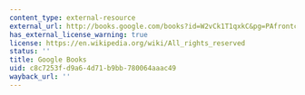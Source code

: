```yaml
---
content_type: external-resource
external_url: http://books.google.com/books?id=W2vCk1T1qxkC&pg=PAfrontcover
has_external_license_warning: true
license: https://en.wikipedia.org/wiki/All_rights_reserved
status: ''
title: Google Books
uid: c8c7253f-d9a6-4d71-b9bb-780064aaac49
wayback_url: ''
---
```

